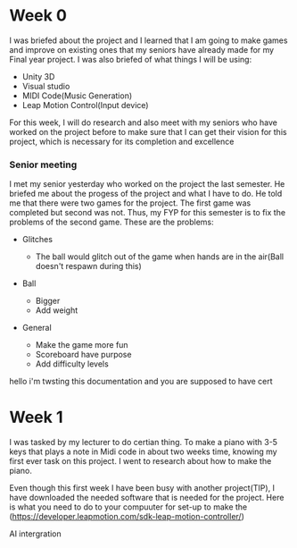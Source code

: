 # Week 0
I was briefed about the project and I learned that I am going to make games and improve on existing ones that my seniors have already made for my Final year project.
 I was also briefed of what things I will be using:
 * Unity 3D
 * Visual studio
 * MIDI Code(Music Generation)
 * Leap Motion Control(Input device)

For this week, I will do research and also meet with my seniors who have worked on the project before to make sure that I can get their vision for this project, which is necessary for its completion and excellence

### Senior meeting
I met my senior yesterday who worked on the project the last semester. He briefed me about the progess of the project and what I have to do. He told me that there were two games for the project. The first game was completed but second was not. Thus, my FYP for this semester is to fix the problems of the second game.
These are the problems:
* Glitches
	* The ball would glitch out of the game when hands are in the air(Ball doesn't respawn during this)

* Ball       
	* Bigger
	* Add weight

* General
	* Make the game more fun
	* Scoreboard have purpose
	* Add difficulty levels

hello i'm twsting this documentation and you  are supposed to have cert
# Week 1
I was tasked by my lecturer to do certian thing. To make a piano with 3-5 keys that plays a note in Midi code in about two weeks time, knowing my first ever task on this project. I went to research about how to make the piano.

Even though this first week I have been busy with another project(TIP), I have downloaded the needed software that is needed for the project.
Here is what you need to do to your compuuter for set-up to make the (https://developer.leapmotion.com/sdk-leap-motion-controller/)

AI intergration
<!--stackedit_data:
eyJoaXN0b3J5IjpbOTk3MTczMjQsOTQwNjM5MzI5LDEzMjY1MD
E3NTQsLTE2NjkzMjM0MDcsLTQ0ODI1NDA0NywtOTc5MjIyNTc3
LC04ODM2NDAxLC0xNDcxNzAwMjU1LC02NTg2NDk1NTIsLTIwMD
U2NzUzODEsLTE5NDg1NjgyNDgsNDYzOTc0NCw1NzQ5MzE1NDIs
NTcxODE1Mzc3XX0=
-->